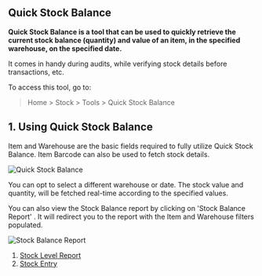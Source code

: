 ## Quick Stock Balance

**Quick Stock Balance is a tool that can be used to quickly retrieve the current stock balance (quantity) and value of an item, in the specified warehouse, on the specified date.**

It comes in handy during audits, while verifying stock details before transactions, etc.

To access this tool, go to:

> Home > Stock > Tools > Quick Stock Balance

## 1\. Using Quick Stock Balance

Item and Warehouse are the basic fields required to fully utilize Quick Stock Balance. Item Barcode can also be used to fetch stock details.

![Quick Stock Balance](https://docs.erpnext.com/files/quick-stock-balance.png)

You can opt to select a different warehouse or date. The stock value and quantity, will be fetched real-time according to the specified values.

You can also view the Stock Balance report by clicking on 'Stock Balance Report' . It will redirect you to the report with the Item and Warehouse filters populated.

![Stock Balance Report](https://docs.erpnext.com/files/stock-balance-report.png)

1.  [Stock Level Report](https://docs.erpnext.com/docs/v13/user/manual/en/stock/stock-level-report)
2.  [Stock Entry](https://docs.erpnext.com/docs/v13/user/manual/en/stock/stock-entry)